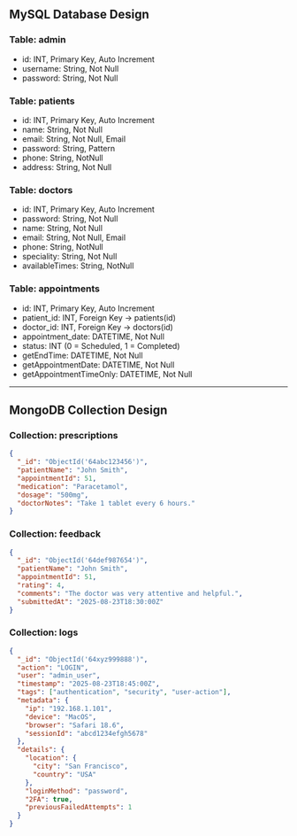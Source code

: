 ## MySQL Database Design

### Table: admin
- id: INT, Primary Key, Auto Increment
- username: String, Not Null
- password: String, Not Null

### Table: patients
- id: INT, Primary Key, Auto Increment
- name: String, Not Null
- email: String, Not Null, Email
- password: String, Pattern
- phone: String, NotNull
- address: String, Not Null

### Table: doctors
- id: INT, Primary Key, Auto Increment
- password: String, Not Null
- name: String, Not Null
- email: String, Not Null, Email
- phone: String, NotNull
- speciality: String, Not Null
- availableTimes: String, NotNull

### Table: appointments
- id: INT, Primary Key, Auto Increment
- patient_id: INT, Foreign Key -> patients(id)
- doctor_id: INT, Foreign Key -> doctors(id)
- appointment_date: DATETIME, Not Null
- status: INT (0 = Scheduled, 1 = Completed)
- getEndTime: DATETIME, Not Null
- getAppointmentDate: DATETIME, Not Null
- getAppointmentTimeOnly: DATETIME, Not Null

---

## MongoDB Collection Design

### Collection: prescriptions

```json
{
  "_id": "ObjectId('64abc123456')",
  "patientName": "John Smith",
  "appointmentId": 51,
  "medication": "Paracetamol",
  "dosage": "500mg",
  "doctorNotes": "Take 1 tablet every 6 hours."
}
```

### Collection: feedback
```json
{
  "_id": "ObjectId('64def987654')",
  "patientName": "John Smith",
  "appointmentId": 51,
  "rating": 4,
  "comments": "The doctor was very attentive and helpful.",
  "submittedAt": "2025-08-23T18:30:00Z"
}
```

### Collection: logs
```json
{
  "_id": "ObjectId('64xyz999888')",
  "action": "LOGIN",
  "user": "admin_user",
  "timestamp": "2025-08-23T18:45:00Z",
  "tags": ["authentication", "security", "user-action"],
  "metadata": {
    "ip": "192.168.1.101",
    "device": "MacOS",
    "browser": "Safari 18.6",
    "sessionId": "abcd1234efgh5678"
  },
  "details": {
    "location": {
      "city": "San Francisco",
      "country": "USA"
    },
    "loginMethod": "password",
    "2FA": true,
    "previousFailedAttempts": 1
  }
}
```


